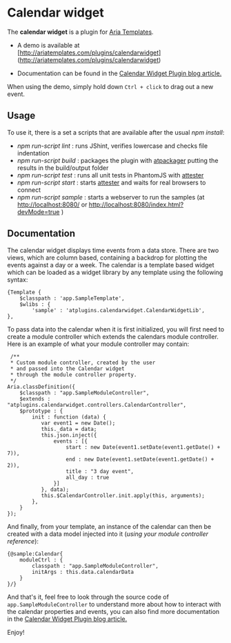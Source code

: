 # Calendar widget #

The **calendar widget** is a plugin for [Aria Templates](http://ariatemplates.com/ "Aria Templates").

- A demo is available at [http://ariatemplates.com/plugins/calendarwidget] (http://ariatemplates.com/plugins/calendarwidget)

- Documentation can be found in the [Calendar Widget Plugin blog article.](http://ariatemplates.com/blog/2013/12/calendar-widget-plugin/ "Calendar Widget Plugin blog article.")

When using the demo, simply hold down `Ctrl + click` to drag out a new event.

## Usage ##

To use it, there is a set a scripts that are available after the usual *npm install*:
 - *npm run-script lint* : runs JShint, verifies lowercase and checks file indentation
 - *npm run-script build* : packages the plugin with [atpackager](https://github.com/ariatemplates/atpackager "atpackager") putting the results in the build/output folder
 - *npm run-script test* : runs all unit tests in PhantomJS with [attester](http://attester.ariatemplates.com "attester")
 - *npm run-script start* : starts [attester](http://attester.ariatemplates.com "attester") and waits for real browsers to connect
 - *npm run-script sample* : starts a webserver to run the samples (at <http://localhost:8080/> or <http://localhost:8080/index.html?devMode=true> )


## Documentation ##

The calendar widget displays time events from a data store.  There are two views, which are column based, containing a backdrop for plotting the events against a day or a week.  The calendar is a template based widget which can be loaded as a widget library by any template using the following syntax:

    {Template {
        $classpath : 'app.SampleTemplate',
        $wlibs : {
            'sample' : 'atplugins.calendarwidget.CalendarWidgetLib',
    },  

To pass data into the calendar when it is first initialized, you will first need to create a module controller which extends the calendars module controller.  Here is an example of what your module controller may contain:

     /**
     * Custom module controller, created by the user 
     * and passed into the Calendar widget 
     * through the module controller property.
     */
    Aria.classDefinition({
        $classpath : "app.SampleModuleController",
        $extends : "atplugins.calendarwidget.controllers.CalendarController",
        $prototype : {
            init : function (data) {
               var event1 = new Date();
               this._data = data;
               this.json.inject({
                   events : [{
                       start : new Date(event1.setDate(event1.getDate() + 7)),
                       end : new Date(event1.setDate(event1.getDate() + 2)),
                       title : "3 day event",
                       all_day : true                        
                   }]
               }, data);
               this.$CalendarController.init.apply(this, arguments);
            },
        }
    });

And finally, from your template, an instance of the calendar can then be created with a data model injected into it (*using your module controller reference*):

    {@sample:Calendar{
        moduleCtrl : {
            classpath : "app.SampleModuleController",
            initArgs : this.data.calendarData
        }
    }/}

And that's it, feel free to look through the source code of ``app.SampleModuleController`` to understand more about how to interact with the calendar properties and events, you can also find more documentation in the [Calendar Widget Plugin blog article.](http://ariatemplates.com/blog/2013/12/calendar-widget-plugin/ "Calendar Widget Plugin blog article.")

Enjoy!



